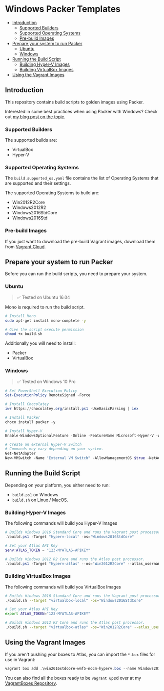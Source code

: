 # Windows Packer Templates

<!-- TOC depthFrom:2 -->

- [Introduction](#introduction)
    - [Supported Builders](#supported-builders)
    - [Supported Operating Systems](#supported-operating-systems)
    - [Pre-build Images](#pre-build-images)
- [Prepare your system to run Packer](#prepare-your-system-to-run-packer)
    - [Ubuntu](#ubuntu)
    - [Windows](#windows)
- [Running the Build Script](#running-the-build-script)
    - [Building Hyper-V Images](#building-hyper-v-images)
    - [Building VirtualBox Images](#building-virtualbox-images)
- [Using the Vagrant Images](#using-the-vagrant-images)

<!-- /TOC -->

## Introduction
This repository contains build scripts to golden images using Packer.

Interested in some best practices when using Packer with Windows? Check out [my blog post on the topic](https://hodgkins.io/best-practices-with-packer-and-windows).

### Supported Builders

The supported builds are:
* VirtualBox
* Hyper-V

### Supported Operating Systems

The `build.supported_os.yaml` file contains the list of Operating Systems that are supported and their settings.

The supported Operating Systems to build are:
* Win2012R2Core
* Windows2012R2
* Windows2016StdCore
* Windows2016Std

### Pre-build Images

If you just want to download the pre-build Vagrant images, download them from [Vagrant Cloud](https://app.vagrantup.com/MattHodge).

## Prepare your system to run Packer

Before you can run the build scripts, you need to prepare your system.

### Ubuntu

> :white_check_mark: Tested on Ubuntu 16.04

Mono is required to run the build script.

```bash
# Install Mono
sudo apt-get install mono-complete -y

# Give the script execute permission
chmod +x build.sh
```

Additionally you will need to install:

* Packer
* VirtualBox

### Windows

> :white_check_mark: Tested on Windows 10 Pro

```powershell
# Set PowerShell Execution Policy
Set-ExecutionPolicy RemoteSigned -Force

# Install Chocolatey
iwr https://chocolatey.org/install.ps1 -UseBasicParsing | iex

# Install Packer
choco install packer -y

# Install Hyper-V
Enable-WindowsOptionalFeature -Online -FeatureName Microsoft-Hyper-V -All

# Create an external Hyper-V Switch
# Commands may vary depending on your system.
Get-NetAdapter
New-VMSwitch -Name "External VM Switch" -AllowManagementOS $true -NetAdapterName "Ethernet"
```

## Running the Build Script

Depending on your platform, you either need to run:
* `build.ps1` on Windows
* `build.sh` on Linux / MacOS.

### Building Hyper-V Images

The following commands will build you Hyper-V Images

```powershell
# Builds Windows 2016 Standard Core and runs the Vagrant post processor (local).
.\build.ps1 -Target "hyperv-local" -os="Windows2016StdCore"

# Set your Atlas API Key
$env:ATLAS_TOKEN = "123-MYATLAS-APIKEY"

# Builds Windows 2012 R2 Core and runs the Atlas post processor.
.\build.ps1 -Target "hyperv-atlas" --os="Win2012R2Core" --atlas_username="MattHodge" --atlas_version="1.0.0"
```

### Building VirtualBox Images

The following commands will build you VirtualBox Images

```bash
# Builds Windows 2016 Standard Core and runs the Vagrant post processor (local).
./build.sh --target "virtualbox-local" -os="Windows2016StdCore"

# Set your Atlas API Key
export ATLAS_TOKEN="123-MYATLAS-APIKEY"

# Builds Windows 2012 R2 Core and runs the Atlas post processor.
./build.sh --target "virtualbox-atlas" -os="Win2012R2Core" --atlas_username="MattHodge" --atlas_version="1.0.0"
```

## Using the Vagrant Images

If you aren't pushing your boxes to Atlas, you can import the `*.box` files for use in Vagrant:

```powershell
vagrant box add .\win2016stdcore-wmf5-nocm-hyperv.box --name Windows2016StdCore
```

You can also find all the boxes ready to be `vagrant up`ed over at my [VagrantBoxes Repository](https://github.com/MattHodge/VagrantBoxes).
